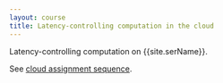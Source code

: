 ```yaml
---
layout: course
title: Latency-controlling computation in the cloud
---
```

Latency-controlling computation on {{site.serName}}.

See [cloud assignment sequence](cloud.html#latency).
